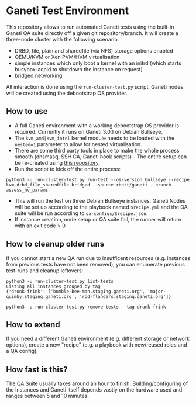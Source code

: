# Ganeti Test Environment

This repository allows to run automated Ganeti tests using the built-in Ganeti QA suite directly off a given git repository/branch. It will create a three-node cluster with the following scenario:
- DRBD, file, plain and sharedfile (via NFS) storage options enabled
- QEMU/KVM or Xen PVM/HVM virtualisation
- simple instances which only boot a kernel with an initrd (which starts busybox-acpid to shutdown the instance on request)
- bridged networking

All interaction is done using the `run-cluster-test.py` script. Ganeti nodes will be created using the debootstrap OS provider.

## How to use

- A full Ganeti environment with a working debootstrap OS provider is required. Currently it runs on Ganeti 3.0.1 on Debian Bullseye.
- The `kvm_amd|kvm_intel` kernel module needs to be loaded with the `nested=1` parameter to allow for nested virtualisation.
- There are some third party tools in place to make the whole process smooth (dnsmasq, SSH CA, Ganeti hook scripts) - The entire setup can be re-created using [this repository](https://github.com/sipgate/ansible-ganeti-community-servers).
- Run the script to kick off the entire process:
```shell
python3 -u run-cluster-test.py run-test --os-version bullseye --recipe kvm-drbd_file_sharedfile-bridged --source rbott/ganeti --branch assess_hv_params
```
- This will run the test on three Debian Bullseye instances. Ganeti Nodes will be set up according to the playbook named `$recipe.yml` and the QA suite will be run according to `qa-configs/$recipe.json`.
- If instance creation, node setup or QA suite fail, the runner will return with an exit code > 0

## How to cleanup older runs

If you cannot start a new QA run due to insufficent resources (e.g. instances from previous tests have not been removed), you can enumerate previous test-runs and cleanup leftovers:
```shell
python3 -u run-cluster-test.py list-tests
Listing all instances grouped by tag
{'drunk-frink': ['bumble-bee-man.staging.ganeti.org', 'major-quimby.staging.ganeti.org', 'rod-flanders.staging.ganeti.org']}

python3 -u run-cluster-test.py remove-tests --tag drunk-frink
```

## How to extend

If you need a different Ganeti environment (e.g. different storage or network options), create a new "recipe" (e.g. a playbook with new/reused roles and a QA config). 

## How fast is this?

The QA Suite usually takes around an hour to finish. Building/configuring of the Instances and Ganeti itself depends vastly on the hardware used and ranges between 5 and 10 minutes.

